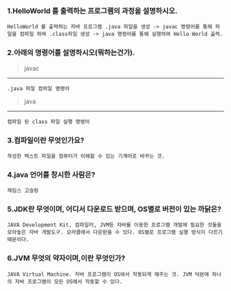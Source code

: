 ### 1.HelloWorld 를 출력하는 프로그램의 과정을 설명하시오.
	HelloWorld 를 출력하는 자바 프로그램 .java 파일을 생성 -> javac 명령어를 통해 파일을 컴파일 하여 .class파일 생성 -> java 명령어를 통해 실행하여 Hello World 출력.

### 2.아래의 명령어를 설명하시오(뭐하는건가).
>javac
---
	.java 파일 컴파일 명령어
>java
---
	컴파일 된 class 파일 실행 명령어
### 3.컴파일이란 무엇인가요?
	작성한 텍스트 파일을 컴퓨터가 이해할 수 있는 기계어로 바꾸는 것.
### 4.java 언어를 창시한 사람은?
	제임스 고슬링
### 5.JDK란 무엇이며, 어디서 다운로드 받으며, OS별로 버전이 있는 까닭은?
	JAVA Development Kit, 컴파일러, JVM등 자바를 이용한 프로그램 개발에 필요한 것들을 모아놓은 자바 개발도구. 오라클에서 다운받을 수 있다. OS별로 프로그램 실행 방식이 다르기 때문이다.
### 6.JVM 무엇의 약자이며,이란 무엇인가?
	JAVA Virtual Machine. 자바 프로그램이 OS에서 작동되게 해주는 것. JVM 덕분에 하나의 자바 프로그램이 모든 OS에서 작동할 수 있다.
